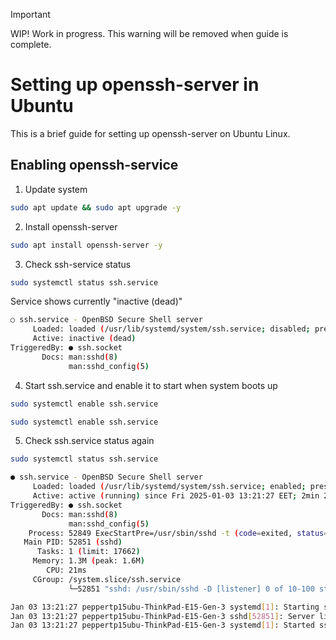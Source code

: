 > [!IMPORTANT]  
> WIP! Work in progress. This warning will be removed when guide is complete.
# Setting up openssh-server in Ubuntu

This is a brief guide for setting up openssh-server on Ubuntu Linux.

## Enabling openssh-service

1. Update system 
```bash
sudo apt update && sudo apt upgrade -y
```
2. Install openssh-server
```bash
sudo apt install openssh-server -y
```
3. Check ssh-service status
```bash
sudo systemctl status ssh.service
```
Service shows currently "inactive (dead)" 
```bash
○ ssh.service - OpenBSD Secure Shell server
     Loaded: loaded (/usr/lib/systemd/system/ssh.service; disabled; preset: enabled)
     Active: inactive (dead)
TriggeredBy: ● ssh.socket
       Docs: man:sshd(8)
             man:sshd_config(5)
```
4. Start ssh.service and enable it to start when system boots up
```bash
sudo systemctl enable ssh.service
```
```bash
sudo systemctl enable ssh.service 
```
5. Check ssh.service status again
```bash
sudo systemctl status ssh.service
```
```bash
● ssh.service - OpenBSD Secure Shell server
     Loaded: loaded (/usr/lib/systemd/system/ssh.service; enabled; preset: enabled)
     Active: active (running) since Fri 2025-01-03 13:21:27 EET; 2min 24s ago
TriggeredBy: ● ssh.socket
       Docs: man:sshd(8)
             man:sshd_config(5)
    Process: 52849 ExecStartPre=/usr/sbin/sshd -t (code=exited, status=0/SUCCESS)
   Main PID: 52851 (sshd)
      Tasks: 1 (limit: 17662)
     Memory: 1.3M (peak: 1.6M)
        CPU: 21ms
     CGroup: /system.slice/ssh.service
             └─52851 "sshd: /usr/sbin/sshd -D [listener] 0 of 10-100 startups"

Jan 03 13:21:27 peppertp15ubu-ThinkPad-E15-Gen-3 systemd[1]: Starting ssh.service - OpenBSD Secure Shell server...
Jan 03 13:21:27 peppertp15ubu-ThinkPad-E15-Gen-3 sshd[52851]: Server listening on :: port 22.
Jan 03 13:21:27 peppertp15ubu-ThinkPad-E15-Gen-3 systemd[1]: Started ssh.service - OpenBSD Secure Shell server.
```